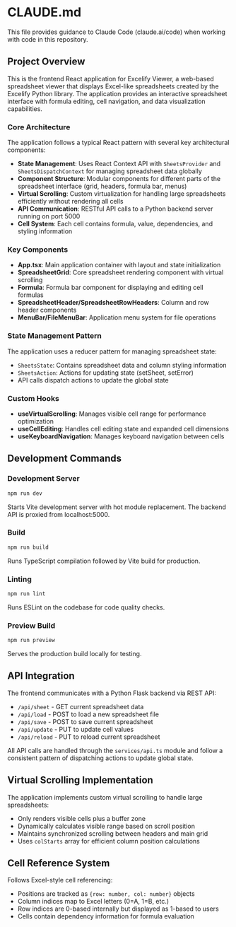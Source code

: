 # CLAUDE.md

This file provides guidance to Claude Code (claude.ai/code) when working with code in this repository.

## Project Overview

This is the frontend React application for Excelify Viewer, a web-based spreadsheet viewer that displays Excel-like spreadsheets created by the Excelify Python library. The application provides an interactive spreadsheet interface with formula editing, cell navigation, and data visualization capabilities.

### Core Architecture

The application follows a typical React pattern with several key architectural components:

- **State Management**: Uses React Context API with `SheetsProvider` and `SheetsDispatchContext` for managing spreadsheet data globally
- **Component Structure**: Modular components for different parts of the spreadsheet interface (grid, headers, formula bar, menus)
- **Virtual Scrolling**: Custom virtualization for handling large spreadsheets efficiently without rendering all cells
- **API Communication**: RESTful API calls to a Python backend server running on port 5000
- **Cell System**: Each cell contains formula, value, dependencies, and styling information

### Key Components

- **App.tsx**: Main application container with layout and state initialization
- **SpreadsheetGrid**: Core spreadsheet rendering component with virtual scrolling
- **Formula**: Formula bar component for displaying and editing cell formulas
- **SpreadsheetHeader/SpreadsheetRowHeaders**: Column and row header components
- **MenuBar/FileMenuBar**: Application menu system for file operations

### State Management Pattern

The application uses a reducer pattern for managing spreadsheet state:
- `SheetsState`: Contains spreadsheet data and column styling information
- `SheetsAction`: Actions for updating state (setSheet, setError)
- API calls dispatch actions to update the global state

### Custom Hooks

- **useVirtualScrolling**: Manages visible cell range for performance optimization
- **useCellEditing**: Handles cell editing state and expanded cell dimensions
- **useKeyboardNavigation**: Manages keyboard navigation between cells

## Development Commands

### Development Server
```bash
npm run dev
```
Starts Vite development server with hot module replacement. The backend API is proxied from localhost:5000.

### Build
```bash
npm run build
```
Runs TypeScript compilation followed by Vite build for production.

### Linting
```bash
npm run lint
```
Runs ESLint on the codebase for code quality checks.

### Preview Build
```bash
npm run preview
```
Serves the production build locally for testing.

## API Integration

The frontend communicates with a Python Flask backend via REST API:
- `/api/sheet` - GET current spreadsheet data
- `/api/load` - POST to load a new spreadsheet file
- `/api/save` - POST to save current spreadsheet
- `/api/update` - PUT to update cell values
- `/api/reload` - PUT to reload current spreadsheet

All API calls are handled through the `services/api.ts` module and follow a consistent pattern of dispatching actions to update global state.

## Virtual Scrolling Implementation

The application implements custom virtual scrolling to handle large spreadsheets:
- Only renders visible cells plus a buffer zone
- Dynamically calculates visible range based on scroll position
- Maintains synchronized scrolling between headers and main grid
- Uses `colStarts` array for efficient column position calculations

## Cell Reference System

Follows Excel-style cell referencing:
- Positions are tracked as `{row: number, col: number}` objects
- Column indices map to Excel letters (0=A, 1=B, etc.)
- Row indices are 0-based internally but displayed as 1-based to users
- Cells contain dependency information for formula evaluation
